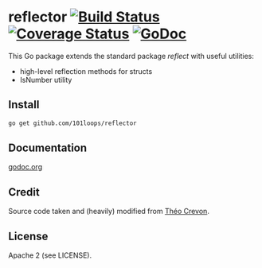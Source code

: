 reflector [![Build Status](https://secure.travis-ci.org/101loops/reflector.png)](https://travis-ci.org/101loops/reflector) [![Coverage Status](https://coveralls.io/repos/101loops/reflector/badge.png)](https://coveralls.io/r/101loops/reflector) [![GoDoc](https://camo.githubusercontent.com/6bae67c5189d085c05271a127da5a4bbb1e8eb2c/68747470733a2f2f676f646f632e6f72672f6769746875622e636f6d2f736d61727479737472656574732f676f636f6e7665793f7374617475732e706e67)](http://godoc.org/github.com/101loops/reflector)
=========

This Go package extends the standard package *reflect* with useful utilities:
- high-level reflection methods for structs
- IsNumber utility


## Install
```bash 
go get github.com/101loops/reflector
```

## Documentation
[godoc.org](http://godoc.org/github.com/101loops/reflector)

## Credit
Source code taken and (heavily) modified from [Théo Crevon](http://godoc.org/github.com/oleiade/reflections).

## License
Apache 2 (see LICENSE).
